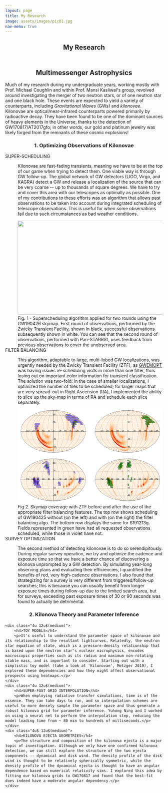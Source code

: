 ```yaml
---
layout: page
title: My Research
image: assets/images/pic01.jpg
nav-menu: true
---
```


<!-- Main -->
<div id="main" class="alt">

<!-- One -->
<section id="one">
	<div class="inner">
		<header class="major">
			<h1>My Research</h1>
		</header>

<!-- Content -->
<center> <h2 id="content">Multimessenger Astrophysics</h2> </center> 
<p>Much of my research during my undergraduate years, working mostly with Prof. Michael Coughlin and within Prof. Mansi Kasliwal's group, revolved around investigating the merger of two neutron stars, or of one neutron star and one black hole. These events are expected to yield a variety of counterparts, including <em>Gravitational Waves</em> (GWs) and <em>kilonovae</em>. Kilonovae are optical/near-infrared counterparts powered primarily by radioactive decay. They have been found to be one of the dominant sources of heavy elements in the Universe, thanks to the detection of GW170817/AT2017gfo; in other words, our gold and platinum jewelry was likely forged from the remnants of these cosmic explosions! </p>

<center>  <h3> 1. Optimizing Observations of Kilonovae</h3> </center> 

<dl>
	<dt>SUPER-SCHEDULING </dt>
	<dd>
		<p>Kilonovae are fast-fading transients, meaning we have to be at the top of our game when trying to detect them. One viable way is through GW follow-up. The global network of GW detectors (LIGO, Virgo, and KAGRA) detect a GW and release a localization of the source that can be very coarse -- up to thousands of square degrees. We have to try and cover this area with our telescopes as optimally as possible. One of my contributions to these efforts was an algorithm that allows past observations to be taken into account during integrated scheduling of telescope observations. This is useful for when some observations fail due to such circumstances as bad weather conditions. </p>
 
<center> 
<IMG SRC="assets/images/coverage-1-nobg.gif" width="500" height="300">
</center>
Fig. 1 - Superscheduling algorithm applied for two rounds using the GW190426 skymap. First round of observations, performed by the Zwicky Transient Facility, shown in black, successful observations subsequently shown in white. You can see that the second round of observations, performed with Pan-STARRS1, uses feedback from previous observations to cover the unobserved area.
	</dd>
	<dt>FILTER BALANCING</dt>
	<dd>
		<p>This algorithm, adaptable to large, multi-lobed GW localizations, was urgently needed by the Zwicky Transient Facility (ZTF), as <a href="https://github.com/mcoughlin/gwemopt"> GWEMOPT</a> was having issues re-scheduling visits in more than one filter, thus losing out on important color information for transient classification. The solution was two-fold: in the case of smaller localizations, I optimized the number of tiles to be scheduled; for larger maps that are very spread-out in Right Ascension (RA), I implemented the ability to slice up the sky-map in terms of RA and schedule each slice separately.</p>

<center> 
<IMG SRC="assets/images/filter_balance.png" width="500" height="300">
</center>
Fig 2. Skymap coverage with ZTF before and after the use of the appropriate filter balancing features. The top row shows scheduling of GW190425 without (on the left) and with (on the right) the filter balancing algo. The bottom row displays the same for S191213g. Fields represented in green have had all requested observations scheduled, while those in violet have not.
	</dd>
	<dt>SURVEY OPTIMIZATION</dt>
	<dd>
		<p>The second method of detecting kilonovae is to do so serendipitously. During regular survey operation, we try and optimize the cadence and exposure time so that we have a better chance of discovering a kilonova unprompted by a GW detection. By simulating year-long observing plans and evaluating their efficiencies, I quantified the benefits of red, very high-cadence observations. I also found that strategizing for a survey is very different from triggered/follow-up searches; this is because you can usually benefit from longer exposure times during follow-up due to the limited search area, but for surveys, exceeding past exposure times of 30 or 90 seconds was found to actually be detrimental. </p>
	</dd>
</dl>

<center> <h3>2. Kilonova Theory and Parameter Inference</h3> </center> 
<div class="row">

	<div class="4u 12u$(medium)">
		<h4>TOY MODELS</h4>
		<p>It's useful to understand the parameter space of kilonovae and its relationship to the resultant lightcurves. Relatedly, the neutron star equation of state, which is a pressure-density relationship that is based upon the neutron star's nuclear microphysics, encodes macroscopic properties such as its radius and maximum non-rotating stable mass, and is important to consider. Starting out with a simplistic toy model (take a look at 'Kilonovae', Metzger 2019), I explored these dependencies and how they might affect observational prospects using heatmaps.</p>
	</div>
	<div class="4u 12u$(medium)">
		<h4>SUPER-FAST GRID INTERPOLATION</h4>
		<p>When employing radiative transfer simulations, time is of the essence. They can take days to run, and so interpolation schemes are useful to more densely sample the parameter space and thus generate a robust kilonova grid for parameter inference. Yuhong Ning and I worked on using a neural net to perform the interpolation step, reducing the model loading time from ~ 80 min to hundreds of milliseconds.</p>
	</div>
	<div class="4u$ 12u$(medium)">
		<h4>KILONOVA EJECTA GEOMETRIES</h4>
		<p>The structure and composition of the kilonova ejecta is a major topic of investigation. Although we only have one confirmed kilonova detection, we can still explore the structure of the two ejecta components -- dynamical and disk wind. The density profile of the disk wind is thought to be relatively spherically symmetric, while the density profile of the dynamical ejecta is thought to have an angular dependence based on numerical relativity sims. I explored this idea by fitting our kilonova grids to GW170817 and found that the best-fit does indeed have a moderate angular dependency.</p>
	</div>
</div>


</div>
